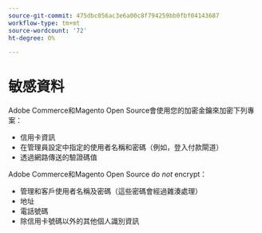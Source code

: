 ```yaml
---
source-git-commit: 475dbc056ac3e6a00c8f794259bb0fbf04143687
workflow-type: tm+mt
source-wordcount: '72'
ht-degree: 0%

---
```

# 敏感資料

Adobe Commerce和Magento Open Source會使用您的加密金鑰來加密下列專案：

* 信用卡資訊
* 在管理員設定中指定的使用者名稱和密碼（例如，登入付款閘道）
* 透過網路傳送的驗證碼值

Adobe Commerce和Magento Open Source do *not* encrypt：

* 管理和客戶使用者名稱及密碼（這些密碼會經過雜湊處理）
* 地址
* 電話號碼
* 除信用卡號碼以外的其他個人識別資訊
